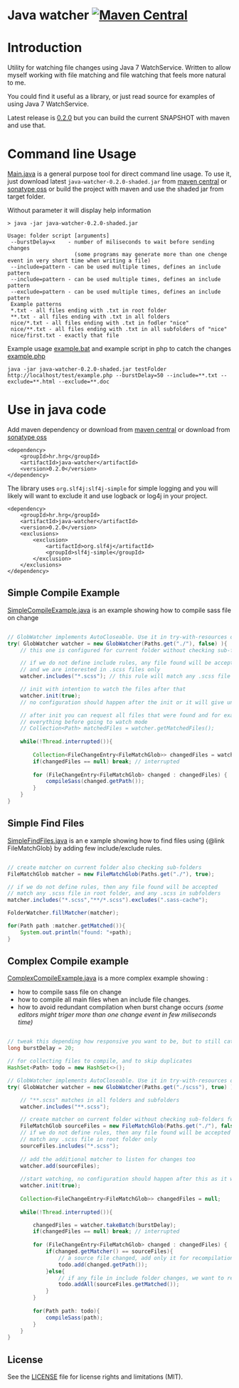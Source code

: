 # Java watcher [![Maven Central](https://img.shields.io/maven-central/v/hr.hrg/java-watcher.svg)](https://mvnrepository.com/artifact/hr.hrg/java-watcher)

# Introduction
Utility for watching file changes using Java 7 WatchService. Written to allow myself working with
file matching and file watching that feels more natural to me.

You could find it useful as a library, or just read source for examples of using Java 7 WatchService. 

Latest release is [0.2.0](../../releases/tag/v0.2.0) but you can build the current SNAPSHOT with maven and use that.

# Command line Usage

[Main.java](src/main/java/hr/hrg/javawatcher/Main.java) is a general purpose tool for direct command line usage.
To use it, just download latest ```java-watcher-0.2.0-shaded.jar``` from [maven central](http://repo1.maven.org/maven2/hr/hrg/java-watcher/) 
or [sonatype oss](https://oss.sonatype.org/content/repositories/releases/hr/hrg/java-watcher/) 
or build the project with maven and use the shaded jar from target folder.

Without parameter it will display help information 

```
> java -jar java-watcher-0.2.0-shaded.jar 

Usage: folder script [arguments]
 --burstDelay=x    - number of miliseconds to wait before sending changes 
                     (some programs may generate more than one chenge event in very short time when writing a file) 
 --include=pattern - can be used multiple times, defines an include pattern
 --include=pattern - can be used multiple times, defines an include pattern
 --exclude=pattern - can be used multiple times, defines an include pattern
 Example patterns
 *.txt - all files ending with .txt in root folder
 **.txt - all files ending with .txt in all folders
 nice/*.txt - all files ending with .txt in fodler "nice"
 nice/**.txt - all files ending with .txt in all subfolders of "nice"
 nice/first.txt - exactly that file
```
Example usage [example.bat](example/example.bat) and example script in php to catch the changes [example.php](example/example.php)

```
java -jar java-watcher-0.2.0-shaded.jar testFolder http://localhost/test/example.php --burstDelay=50 --include=**.txt --exclude=**.html --exclude=**.doc
```

# Use in java code

Add maven dependency or download from [maven central](http://repo1.maven.org/maven2/hr/hrg/java-watcher/)
or download from [sonatype oss](https://oss.sonatype.org/content/repositories/releases/hr/hrg/java-watcher/)

```
<dependency>
	<groupId>hr.hrg</groupId>
	<artifactId>java-watcher</artifactId>
	<version>0.2.0</version>
</dependency>
```

The library uses ```org.slf4j:slf4j-simple``` for simple logging and you will likely will want to exclude it and use logback or log4j in your project.

```
<dependency>
	<groupId>hr.hrg</groupId>
	<artifactId>java-watcher</artifactId>
	<version>0.2.0</version>
	<exclusions>
		<exclusion>
			<artifactId>org.slf4j</artifactId>
			<groupId>slf4j-simple</groupId>
		</exclusion>
	</exclusions>
</dependency>
```


## Simple Compile Example

[SimpleCompileExample.java](src/test/java/hr/hrg/javawatcher/SimpleCompileExample.java)
is an example showing how to compile sass file on change 


```java

// GlobWatcher implements AutoCloseable. Use it in try-with-resources or call .close() manually 
try( GlobWatcher watcher = new GlobWatcher(Paths.get("./"), false) ){
	// this one is configured for current folder without checking sub-folders (second param is false)

	// if we do not define include rules, any file found will be accepted by the internal matcher
	// and we are interested in .scss files only
	watcher.includes("*.scss"); // this rule will match any .scss file directly in root folder

	// init with intention to watch the files after that 
	watcher.init(true);
	// no configuration should happen after the init or it will give unexpected results

	// after init you can request all files that were found and for example recompile
	// everything before going to watch mode
	// Collection<Path> matchedFiles = watcher.getMatchedFiles();
	
	while(!Thread.interrupted()){
		
		Collection<FileChangeEntry<FileMatchGlob>> changedFiles = watcher.takeOrNull();
		if(changedFiles == null) break; // interrupted
		
		for (FileChangeEntry<FileMatchGlob> changed : changedFiles) {
			compileSass(changed.getPath());
		}
	}
}

```

## Simple Find Files

[SimpleFindFiles.java](src/test/java/hr/hrg/javawatcher/SimpleFindFiles.java)
is an e xample showing how to find files using {@link FileMatchGlob} by adding few include/exclude rules.

```java

// create matcher on current folder also checking sub-folders
FileMatchGlob matcher = new FileMatchGlob(Paths.get("./"), true);

// if we do not define rules, then any file found will be accepted
// match any .scss file in root folder, and any .scss in subfolders
matcher.includes("*.scss","**/*.scss").excludes(".sass-cache");

FolderWatcher.fillMatcher(matcher);

for(Path path :matcher.getMatched()){
	System.out.println("found: "+path);
}

```

## Complex Compile example

[ComplexCompileExample.java](src/test/java/hr/hrg/javawatcher/ComplexCompileExample.java)
is a more complex example showing :

 - how to compile sass file on change
 - how to compile all main files when an include file changes.
 - how to avoid redundant compilation when burst change occurs 
 _(some editors might triger more than one change event in few miliseconds time)_


```java

// tweak this depending how responsive you want to be, but to still catch some duplicate changes
long burstDelay = 20;

// for collecting files to compile, and to skip duplicates
HashSet<Path> todo = new HashSet<>();

// GlobWatcher implements AutoCloseable. Use it in try-with-resources or call .close() manually 
try( GlobWatcher watcher = new GlobWatcher(Paths.get("./scss"), true) ){

	// "**.scss" matches in all folders and subfolders
	watcher.includes("**.scss");

	// create matcher on current folder without checking sub-folders for the source scss
	FileMatchGlob sourceFiles = new FileMatchGlob(Paths.get("./"), false);
	// if we do not define rules, then any file found will be accepted
	// match any .scss file in root folder only
	sourceFiles.includes("*.scss");
	
	// add the additional matcher to listen for changes too
	watcher.add(sourceFiles);
	
	//start watching, no configuration should happen after this as it wil give unexpected results
	watcher.init(true);
	
	Collection<FileChangeEntry<FileMatchGlob>> changedFiles = null;
	
	while(!Thread.interrupted()){

		changedFiles = watcher.takeBatch(burstDelay);
		if(changedFiles == null) break; // interrupted
		
		for (FileChangeEntry<FileMatchGlob> changed : changedFiles) {	
			if(changed.getMatcher() == sourceFiles){
				// a source file changed, add only it for recompilation
				todo.add(changed.getPath());						
			}else{
				// if any file in include folder changes, we want to recompile all source scss files
				todo.addAll(sourceFiles.getMatched());						
			}
		}
		
		for(Path path: todo){
			compileSass(path);
		}
	}
}

```

## License

See the [LICENSE](LICENSE.md) file for license rights and limitations (MIT).
